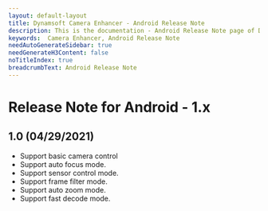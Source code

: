 ```yaml
---
layout: default-layout
title: Dynamsoft Camera Enhancer - Android Release Note
description: This is the documentation - Android Release Note page of Dynamsoft Camera Enhancer.
keywords:  Camera Enhancer, Android Release Note
needAutoGenerateSidebar: true
needGenerateH3Content: false
noTitleIndex: true
breadcrumbText: Android Release Note
---
```


# Release Note for Android - 1.x

## 1.0 (04/29/2021)

- Support basic camera control
- Support auto focus mode.
- Support sensor control mode.
- Support frame filter mode.
- Support auto zoom mode.
- Support fast decode mode.
